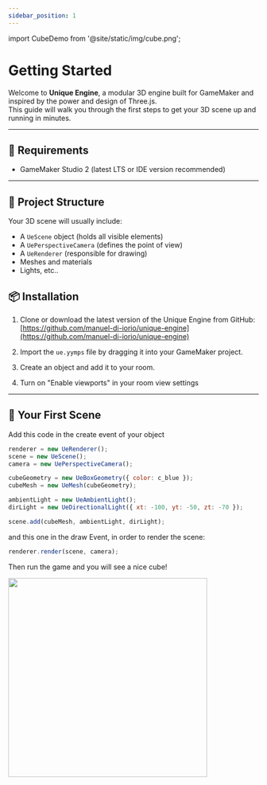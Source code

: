 ```yaml
---
sidebar_position: 1
---
```


import CubeDemo from '@site/static/img/cube.png';

# Getting Started

Welcome to **Unique Engine**, a modular 3D engine built for GameMaker and inspired by the power and design of Three.js.  
This guide will walk you through the first steps to get your 3D scene up and running in minutes.

---

## 🔧 Requirements

- GameMaker Studio 2 (latest LTS or IDE version recommended)

---

## 🧱 Project Structure

Your 3D scene will usually include:

- A `UeScene` object (holds all visible elements)
- A `UePerspectiveCamera` (defines the point of view)
- A `UeRenderer` (responsible for drawing)
- Meshes and materials
- Lights, etc..


## 📦 Installation

1. Clone or download the latest version of the Unique Engine from GitHub:  
   [https://github.com/manuel-di-iorio/unique-engine](https://github.com/manuel-di-iorio/unique-engine)

2. Import the `ue.yymps` file by dragging it into your GameMaker project.

3. Create an object and add it to your room.

4. Turn on "Enable viewports" in your room view settings

---

## 🚀 Your First Scene

Add this code in the create event of your object

```js
renderer = new UeRenderer();
scene = new UeScene();
camera = new UePerspectiveCamera();

cubeGeometry = new UeBoxGeometry({ color: c_blue });
cubeMesh = new UeMesh(cubeGeometry);

ambientLight = new UeAmbientLight();
dirLight = new UeDirectionalLight({ xt: -100, yt: -50, zt: -70 });

scene.add(cubeMesh, ambientLight, dirLight);
```
and this one in the draw Event, in order to render the scene:

```js
renderer.render(scene, camera);
```

Then run the game and you will see a nice cube!

<img src={CubeDemo} width="400" />
